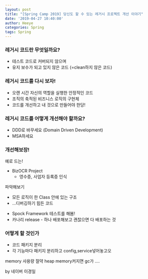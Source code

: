 ```yaml
---
layout: post
title: "[Spring Camp 2019] 당신도 할 수 있는 레거시 프로젝트 개선 이야기"
date: '2019-04-27 10:40:00'
author: Heeye
categories: Spring
tags: Spring
---
```


### 레거시 코드란 무엇일까요?
- 테스트 코드로 커버되지 않으며
- 유지 보수가 되고 있지 않은 코드 (=clean하지 않은 코드)

### 레거시 코드를 다시 보자!
- 오랜 시간 자신의 역할을 실행한 안정적인 코드
- 조직의 축적된 비즈니스 로직의 구현체
- 코드를 개선하고 내 것으로 만들어야 한당!

### 레거시 코드를 어떻게 개선해야 할까요?
- DDD로 바꾸세요 (Domain Driven Development)
- MSA하세요

### 개선해보장!

예로 드는!
* BizOCR Project
  - 영수증, 사업자 등록증 인식

파악해보기
- 모든 로직이 한 Class 안에 있는 구조
- ...디버깅하기 힘든 코드


* Spock Framework 테스트를 해뵴!
* 카나리 release - 하나 배포해보고 괜찮으면 다 배포하는 것

### 어떻게 할 것인가
* 코드 패키지 분리
* 각 기능마다 패키지 분리하고 config,service넣어놓고오

memory 사용량 절약
heap memory커지면 gc가 ....





by 네이버 이경일
